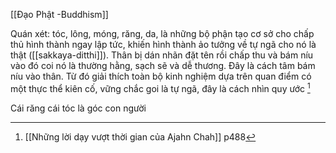 [[Đạo Phật -Buddhism]]

Quán xét: tóc, lông, móng, răng, da, là những bộ phận tạo cơ sở cho chấp thủ hình thành ngay lập tức, khiến hình thành ảo tưởng về tự ngã cho nó là thật ([[sakkaya-ditthi]]). Thân bị dán nhãn đặt tên rồi chấp thu và bám níu vào đó coi nó là thường hằng, sạch sẽ và dễ thương. Đây là cách tâm bám níu vào thân. Từ đó giải thích toàn bộ kinh nghiệm dựa trên quan điểm có một thực thể kiên cố, vững chắc goi là tự ngã, đây là cách nhìn quy ước  [^1]

Cái răng cái tóc là góc con người
[^1]: [[Những lời dạy vượt thời gian của Ajahn Chah]] p488 